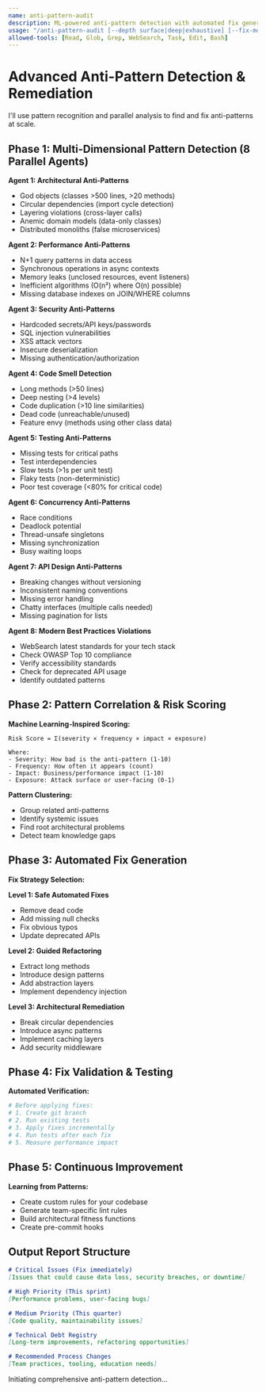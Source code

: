 ```yaml
---
name: anti-pattern-audit
description: ML-powered anti-pattern detection with automated fix generation
usage: "/anti-pattern-audit [--depth surface|deep|exhaustive] [--fix-mode suggest|apply]"
allowed-tools: [Read, Glob, Grep, WebSearch, Task, Edit, Bash]
---
```


# Advanced Anti-Pattern Detection & Remediation

I'll use pattern recognition and parallel analysis to find and fix anti-patterns at scale.

## Phase 1: Multi-Dimensional Pattern Detection (8 Parallel Agents)

**Agent 1: Architectural Anti-Patterns**
- God objects (classes >500 lines, >20 methods)
- Circular dependencies (import cycle detection)
- Layering violations (cross-layer calls)
- Anemic domain models (data-only classes)
- Distributed monoliths (false microservices)

**Agent 2: Performance Anti-Patterns**
- N+1 query patterns in data access
- Synchronous operations in async contexts
- Memory leaks (unclosed resources, event listeners)
- Inefficient algorithms (O(n²) where O(n) possible)
- Missing database indexes on JOIN/WHERE columns

**Agent 3: Security Anti-Patterns**
- Hardcoded secrets/API keys/passwords
- SQL injection vulnerabilities
- XSS attack vectors
- Insecure deserialization
- Missing authentication/authorization

**Agent 4: Code Smell Detection**
- Long methods (>50 lines)
- Deep nesting (>4 levels)
- Code duplication (>10 line similarities)
- Dead code (unreachable/unused)
- Feature envy (methods using other class data)

**Agent 5: Testing Anti-Patterns**
- Missing tests for critical paths
- Test interdependencies
- Slow tests (>1s per unit test)
- Flaky tests (non-deterministic)
- Poor test coverage (<80% for critical code)

**Agent 6: Concurrency Anti-Patterns**
- Race conditions
- Deadlock potential
- Thread-unsafe singletons
- Missing synchronization
- Busy waiting loops

**Agent 7: API Design Anti-Patterns**
- Breaking changes without versioning
- Inconsistent naming conventions
- Missing error handling
- Chatty interfaces (multiple calls needed)
- Missing pagination for lists

**Agent 8: Modern Best Practices Violations**
- WebSearch latest standards for your tech stack
- Check OWASP Top 10 compliance
- Verify accessibility standards
- Check for deprecated API usage
- Identify outdated patterns

## Phase 2: Pattern Correlation & Risk Scoring

**Machine Learning-Inspired Scoring:**
```
Risk Score = Σ(severity × frequency × impact × exposure)

Where:
- Severity: How bad is the anti-pattern (1-10)
- Frequency: How often it appears (count)
- Impact: Business/performance impact (1-10)
- Exposure: Attack surface or user-facing (0-1)
```

**Pattern Clustering:**
- Group related anti-patterns
- Identify systemic issues
- Find root architectural problems
- Detect team knowledge gaps

## Phase 3: Automated Fix Generation

**Fix Strategy Selection:**

**Level 1: Safe Automated Fixes**
- Remove dead code
- Add missing null checks
- Fix obvious typos
- Update deprecated APIs

**Level 2: Guided Refactoring**
- Extract long methods
- Introduce design patterns
- Add abstraction layers
- Implement dependency injection

**Level 3: Architectural Remediation**
- Break circular dependencies
- Introduce async patterns
- Implement caching layers
- Add security middleware

## Phase 4: Fix Validation & Testing

**Automated Verification:**
```bash
# Before applying fixes:
# 1. Create git branch
# 2. Run existing tests
# 3. Apply fixes incrementally
# 4. Run tests after each fix
# 5. Measure performance impact
```

## Phase 5: Continuous Improvement

**Learning from Patterns:**
- Create custom rules for your codebase
- Generate team-specific lint rules
- Build architectural fitness functions
- Create pre-commit hooks

## Output Report Structure

```markdown
# Critical Issues (Fix immediately)
[Issues that could cause data loss, security breaches, or downtime]

# High Priority (This sprint)
[Performance problems, user-facing bugs]

# Medium Priority (This quarter)
[Code quality, maintainability issues]

# Technical Debt Registry
[Long-term improvements, refactoring opportunities]

# Recommended Process Changes
[Team practices, tooling, education needs]
```

Initiating comprehensive anti-pattern detection...